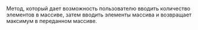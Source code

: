 Метод, который дает возможность пользователю вводить количество элементов в массиве, затем вводить элементы массива и возвращает максимум в переданном массиве.